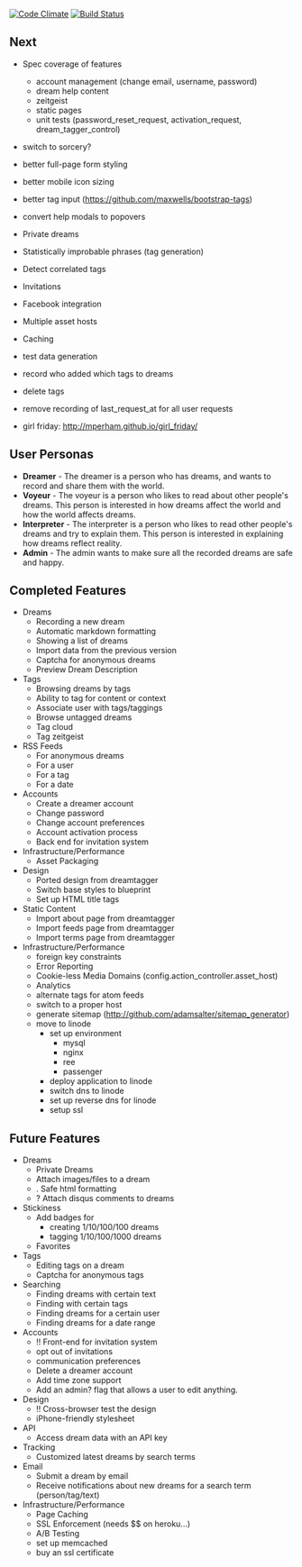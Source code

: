 [![Code Climate](https://codeclimate.com/github/subakva/niarevo.png)](https://codeclimate.com/github/subakva/niarevo)
[![Build Status](https://travis-ci.org/subakva/niarevo.png)](https://travis-ci.org/subakva/niarevo)

Next
----

* Spec coverage of features
  * account management (change email, username, password)
  * dream help content
  * zeitgeist
  * static pages
  * unit tests (password_reset_request, activation_request, dream_tagger_control)

* switch to sorcery?
* better full-page form styling
* better mobile icon sizing
* better tag input (https://github.com/maxwells/bootstrap-tags)
* convert help modals to popovers
* Private dreams
* Statistically improbable phrases (tag generation)
* Detect correlated tags
* Invitations
* Facebook integration
* Multiple asset hosts
* Caching
* test data generation
* record who added which tags to dreams
* delete tags
* remove recording of last_request_at for all user requests
* girl friday: http://mperham.github.io/girl_friday/

## User Personas ##

  * __Dreamer__ - The dreamer is a person who has dreams, and wants to record and share them with the world.
  * __Voyeur__ - The voyeur is a person who likes to read about other people's dreams. This person is interested in how dreams affect the world and how the world affects dreams.
  * __Interpreter__ - The interpreter is a person who likes to read other people's dreams and try to explain them. This person is interested in explaining how dreams reflect reality.
  * __Admin__ - The admin wants to make sure all the recorded dreams are safe and happy.

## Completed Features ##

  * Dreams
    * Recording a new dream
    * Automatic markdown formatting
    * Showing a list of dreams
    * Import data from the previous version
    * Captcha for anonymous dreams
    * Preview Dream Description
  * Tags
    * Browsing dreams by tags
    * Ability to tag for content or context
    * Associate user with tags/taggings
    * Browse untagged dreams
    * Tag cloud
    * Tag zeitgeist
  * RSS Feeds
    * For anonymous dreams
    * For a user
    * For a tag
    * For a date
  * Accounts
    * Create a dreamer account
    * Change password
    * Change account preferences
    * Account activation process
    * Back end for invitation system
  * Infrastructure/Performance
    * Asset Packaging
  * Design
    * Ported design from dreamtagger
    * Switch base styles to blueprint
    * Set up HTML title tags
  * Static Content
    * Import about page from dreamtagger
    * Import feeds page from dreamtagger
    * Import terms page from dreamtagger
  * Infrastructure/Performance
    * foreign key constraints
    * Error Reporting
    * Cookie-less Media Domains (config.action_controller.asset_host)
    * Analytics
    * alternate tags for atom feeds
    * switch to a proper host
    * generate sitemap (http://github.com/adamsalter/sitemap_generator)
    * move to linode
      * set up environment
        * mysql
        * nginx
        * ree
        * passenger
      * deploy application to linode
      * switch dns to linode
      * set up reverse dns for linode
      * setup ssl

## Future Features ##

  * Dreams
    * Private Dreams
    * Attach images/files to a dream
    * . Safe html formatting
    * ? Attach disqus comments to dreams
  * Stickiness
    * Add badges for
      * creating 1/10/100/100 dreams
      * tagging 1/10/100/1000 dreams
    * Favorites
  * Tags
    * Editing tags on a dream
    * Captcha for anonymous tags
  * Searching
    * Finding dreams with certain text
    * Finding with certain tags
    * Finding dreams for a certain user
    * Finding dreams for a date range
  * Accounts
    * !! Front-end for invitation system
    * opt out of invitations
    * communication preferences
    * Delete a dreamer account
    * Add time zone support
    * Add an admin? flag that allows a user to edit anything.
  * Design
    * !! Cross-browser test the design
    * iPhone-friendly stylesheet
  * API
    * Access dream data with an API key
  * Tracking
    * Customized latest dreams by search terms
  * Email
    * Submit a dream by email
    * Receive notifications about new dreams for a search term (person/tag/text)
  * Infrastructure/Performance
    * Page Caching
    * SSL Enforcement (needs $$ on heroku...)
    * A/B Testing
    * set up memcached
    * buy an ssl certificate

